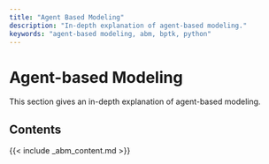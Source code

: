 ```yaml
---
title: "Agent Based Modeling"
description: "In-depth explanation of agent-based modeling."
keywords: "agent-based modeling, abm, bptk, python"
---
```


Agent-based Modeling
====================

This section gives an in-depth explanation of agent-based modeling.

## Contents

{{< include _abm_content.md >}}